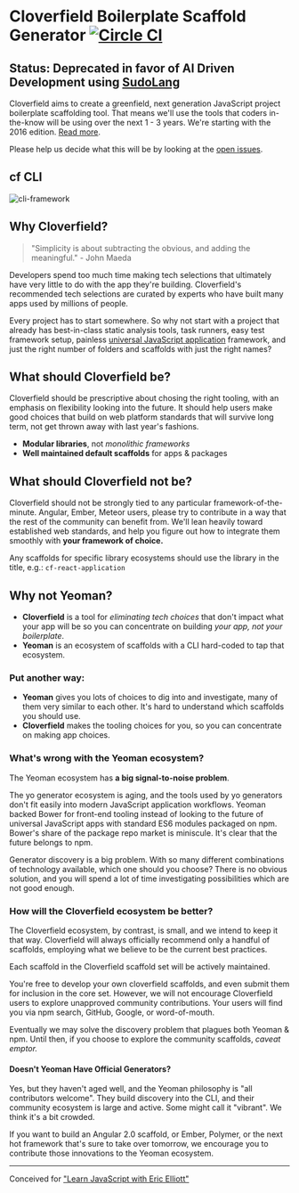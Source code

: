 # Cloverfield Boilerplate Scaffold Generator [![Circle CI](https://circleci.com/gh/cloverfield-tools/cloverfield.svg?style=svg)](https://circleci.com/gh/cloverfield-tools/cloverfield)

## Status: Deprecated in favor of AI Driven Development using [SudoLang](https://github.com/paralleldrive/sudolang-llm-support)

Cloverfield aims to create a greenfield, next generation JavaScript project boilerplate scaffolding tool. That means we'll use the tools that coders in-the-know will be using over the next 1 - 3 years. We're starting with the 2016 edition. [Read more](https://github.com/ericelliott/cloverfield/blob/master/README.md).

Please help us decide what this will be by looking at the [open issues](https://github.com/ericelliott/cloverfield/issues).

## cf CLI

![cli-framework](https://cloud.githubusercontent.com/assets/175264/8508012/c64cd7c4-22a1-11e5-8ee0-69aeb5219f51.gif)


## Why Cloverfield?

> "Simplicity is about subtracting the obvious, and adding the meaningful." - John Maeda

Developers spend too much time making tech selections that ultimately have very little to do with the app they're building. Cloverfield's recommended tech selections are curated by experts who have built many apps used by millions of people.

Every project has to start somewhere. So why not start with a project that already has best-in-class static analysis tools, task runners, easy test framework setup, painless [universal JavaScript application](https://leanpub.com/learn-javascript-react-nodejs-es6/) framework, and just the right number of folders and scaffolds with just the right names?


## What should Cloverfield be?

Cloverfield should be prescriptive about chosing the right tooling, with an emphasis on flexibility looking into the future. It should help users make good choices that build on web platform standards that will survive long term, not get thrown away with last year's fashions.

* **Modular libraries**, not *monolithic frameworks*
* **Well maintained default scaffolds** for apps & packages


## What should Cloverfield not be?

Cloverfield should not be strongly tied to any particular framework-of-the-minute. Angular, Ember, Meteor users, please try to contribute in a way that the rest of the community can benefit from. We'll lean heavily toward established web standards, and help you figure out how to integrate them smoothly with **your framework of choice.**

Any scaffolds for specific library ecosystems should use the library in the title, e.g.: `cf-react-application`


## Why not Yeoman?

* **Cloverfield** is a tool for *eliminating tech choices* that don't impact what your app will be so you can concentrate on building *your app, not your boilerplate*.
* **Yeoman** is an ecosystem of scaffolds with a CLI hard-coded to tap that ecosystem.

### Put another way:

* **Yeoman** gives you lots of choices to dig into and investigate, many of them very similar to each other. It's hard to understand which scaffolds you should use.
* **Cloverfield** makes the tooling choices for you, so you can concentrate on making app choices.


### What's wrong with the Yeoman ecosystem?

The Yeoman ecosystem has **a big signal-to-noise problem**.

The yo generator ecosystem is aging, and the tools used by yo generators don't fit easily into modern JavaScript application workflows. Yeoman backed Bower for front-end tooling instead of looking to the future of universal JavaScript apps with standard ES6 modules packaged on npm. Bower's share of the package repo market is miniscule. It's clear that the future belongs to npm.

Generator discovery is a big problem. With so many different combinations of technology available, which one should you choose? There is no obvious solution, and you will spend a lot of time investigating possibilities which are not good enough.


### How will the Cloverfield ecosystem be better?

The Cloverfield ecosystem, by contrast, is small, and we intend to keep it that way. Cloverfield will always officially recommend only a handful of scaffolds, employing what we believe to be the current best practices.

Each scaffold in the Cloverfield scaffold set will be actively maintained.

You're free to develop your own cloverfield scaffolds, and even submit them for inclusion in the core set. However, we will not encourage Cloverfield users to explore unapproved community contributions. Your users will find you via npm search, GitHub, Google, or word-of-mouth.

Eventually we may solve the discovery problem that plagues both Yeoman & npm. Until then, if you choose to explore the community scaffolds, *caveat emptor.*


#### Doesn't Yeoman Have Official Generators?

Yes, but they haven't aged well, and the Yeoman philosophy is "all contributors welcome". They build discovery into the CLI, and their community ecosystem is large and active. Some might call it "vibrant". We think it's a bit crowded.

If you want to build an Angular 2.0 scaffold, or Ember, Polymer, or the next hot framework that's sure to take over tomorrow, we encourage you to contribute those innovations to the Yeoman ecosystem.

---

Conceived for ["Learn JavaScript with Eric Elliott"](https://ericelliottjs.com/)
